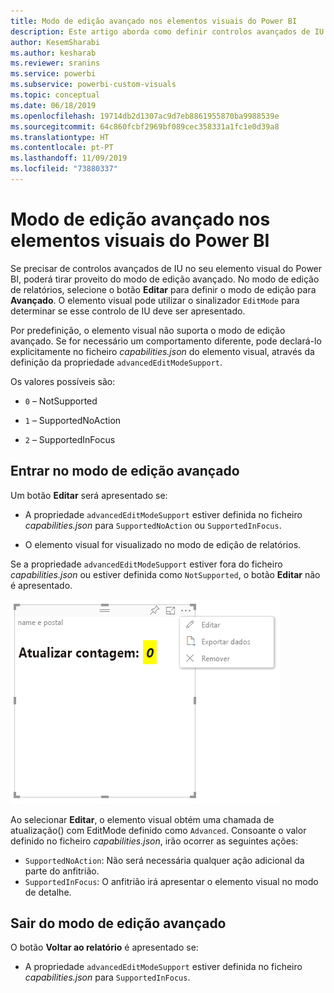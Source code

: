 ```yaml
---
title: Modo de edição avançado nos elementos visuais do Power BI
description: Este artigo aborda como definir controlos avançados de IU em elementos visuais do Power BI.
author: KesemSharabi
ms.author: kesharab
ms.reviewer: sranins
ms.service: powerbi
ms.subservice: powerbi-custom-visuals
ms.topic: conceptual
ms.date: 06/18/2019
ms.openlocfilehash: 19714db2d1307ac9d7eb8861955870ba9988539e
ms.sourcegitcommit: 64c860fcbf2969bf089cec358331a1fc1e0d39a8
ms.translationtype: HT
ms.contentlocale: pt-PT
ms.lasthandoff: 11/09/2019
ms.locfileid: "73880337"
---
```

# <a name="advanced-edit-mode-in-power-bi-visuals"></a>Modo de edição avançado nos elementos visuais do Power BI

Se precisar de controlos avançados de IU no seu elemento visual do Power BI, poderá tirar proveito do modo de edição avançado. No modo de edição de relatórios, selecione o botão **Editar** para definir o modo de edição para **Avançado**. O elemento visual pode utilizar o sinalizador `EditMode` para determinar se esse controlo de IU deve ser apresentado.

Por predefinição, o elemento visual não suporta o modo de edição avançado. Se for necessário um comportamento diferente, pode declará-lo explicitamente no ficheiro *capabilities.json* do elemento visual, através da definição da propriedade `advancedEditModeSupport`.

Os valores possíveis são:

- `0` – NotSupported

- `1` – SupportedNoAction

- `2` – SupportedInFocus

## <a name="enter-advanced-edit-mode"></a>Entrar no modo de edição avançado

Um botão **Editar** será apresentado se:

* A propriedade `advancedEditModeSupport` estiver definida no ficheiro *capabilities.json* para `SupportedNoAction` ou `SupportedInFocus`.

* O elemento visual for visualizado no modo de edição de relatórios.

Se a propriedade `advancedEditModeSupport` estiver fora do ficheiro *capabilities.json* ou estiver definida como `NotSupported`, o botão **Editar** não é apresentado.

![Entrar no modo de edição](./media/edit-mode.png)

Ao selecionar **Editar**, o elemento visual obtém uma chamada de atualização() com EditMode definido como `Advanced`. Consoante o valor definido no ficheiro *capabilities.json*, irão ocorrer as seguintes ações:

* `SupportedNoAction`: Não será necessária qualquer ação adicional da parte do anfitrião.
* `SupportedInFocus`: O anfitrião irá apresentar o elemento visual no modo de detalhe.

## <a name="exit-advanced-edit-mode"></a>Sair do modo de edição avançado

O botão **Voltar ao relatório** é apresentado se:

* A propriedade `advancedEditModeSupport` estiver definida no ficheiro *capabilities.json* para `SupportedInFocus`.
